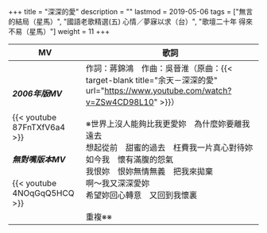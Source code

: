 +++
title = "深深的愛"
description = ""
lastmod = 2019-05-06
tags = ["無言的結局（星馬）", "國語老歌精選(五) 心情／夢寐以求（台）", "歌壇二十年 得來不易（星馬）"]
weight = 11
+++

MV  | 歌詞  
--------------|-------
<h5>2006年版MV</h5>{{< youtube 87FnTXfV6a4 >}}<br/><h5>無對嘴版本MV</h5>{{< youtube 4NOqGqQ5HCQ >}}|作詞：蔣錦鴻　作曲：吳晉淮（原曲：{{< target-blank title="余天－深深的愛" url="https://www.youtube.com/watch?v=ZSw4CD98L10" >}}）<br/><br/>※世界上沒人能夠比我更愛妳　為什麼妳要離我遠去<br/>想起從前　甜蜜的過去　枉費我一片真心對待妳<br/>如今我　懷有滿腹的怨氣<br/>我恨妳　恨妳無情無義　把我來拋棄<br/>啊～我又深深愛妳<br/>希望妳回心轉意　又回到我懷裏<br/><br/>重複※※